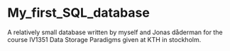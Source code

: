 # My_first_SQL_database
A relatively small database written by myself and Jonas dåderman for the course IV1351 Data Storage Paradigms
given at KTH in stockholm.
